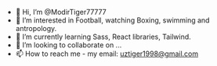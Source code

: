 - 👋 Hi, I’m @ModirTiger77777
- 👀 I’m interested in Football, watching Boxing, swimming and antropology.
- 🌱 I’m currently learning Sass, React libraries, Tailwind.
- 💞️ I’m looking to collaborate on ...
- 📫 How to reach me  - 
       my email: uztiger1998@gmail.com
        



<!---
ModirTiger77777/ModirTiger77777 is a ✨ special ✨ repository because its `README.md` (this file) appears on your GitHub profile.
You can click the Preview link to take a look at your changes.
--->
